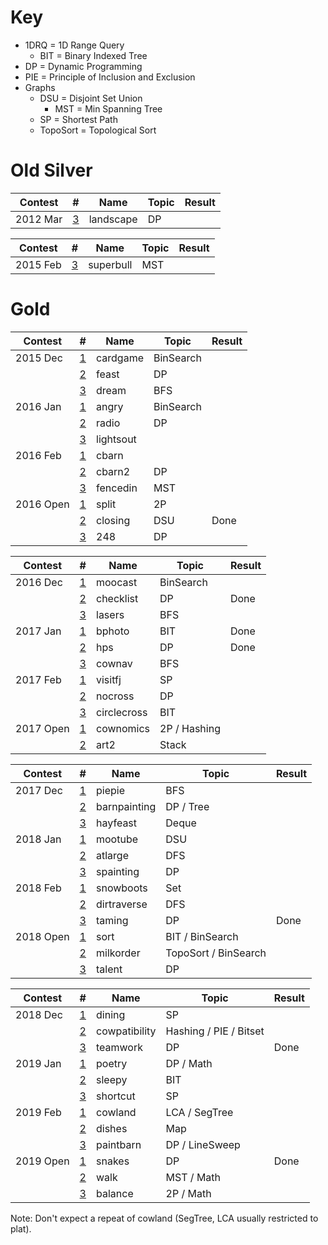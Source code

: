 # Key

 * 1DRQ = 1D Range Query
 	* BIT = Binary Indexed Tree
 * DP = Dynamic Programming
 * PIE = Principle of Inclusion and Exclusion
 * Graphs
 	* DSU = Disjoint Set Union
 		* MST = Min Spanning Tree
 	* SP = Shortest Path
 	* TopoSort = Topological Sort

# Old Silver

| Contest   | #                                                              | Name          | Topic                            | Result |
| --------- | -------------------------------------------------------------- | ------------- | -------------------------------- | ------ |
| 2012 Mar  | [3](http://www.usaco.org/index.php?page=viewproblem2&cpid=126) | landscape     | DP                               |    |

| Contest   | #                                                              | Name          | Topic                            | Result |
| --------- | -------------------------------------------------------------- | ------------- | -------------------------------- | ------ |
| 2015 Feb  | [3](http://www.usaco.org/index.php?page=viewproblem2&cpid=531) | superbull     | MST                              |    |

# Gold

| Contest   | #                                                              | Name          | Topic                            | Result |
| --------- | -------------------------------------------------------------- | ------------- | -------------------------------- | ------ |
| 2015 Dec  | [1](http://www.usaco.org/index.php?page=viewproblem2&cpid=573) | cardgame      | BinSearch                        |    |
|           | [2](http://www.usaco.org/index.php?page=viewproblem2&cpid=574) | feast         | DP                               |    |
|           | [3](http://www.usaco.org/index.php?page=viewproblem2&cpid=575) | dream         | BFS                              |    |
| 2016 Jan  | [1](http://www.usaco.org/index.php?page=viewproblem2&cpid=597) | angry         | BinSearch                        |    |
|           | [2](http://www.usaco.org/index.php?page=viewproblem2&cpid=598) | radio         | DP                               |    |
|           | [3](http://www.usaco.org/index.php?page=viewproblem2&cpid=599) | lightsout     |                                  |    |
| 2016 Feb  | [1](http://www.usaco.org/index.php?page=viewproblem2&cpid=621) | cbarn         |                                  |    |
|           | [2](http://www.usaco.org/index.php?page=viewproblem2&cpid=622) | cbarn2        | DP                               |    |
|           | [3](http://www.usaco.org/index.php?page=viewproblem2&cpid=623) | fencedin      | MST                              |    |
| 2016 Open | [1](http://www.usaco.org/index.php?page=viewproblem2&cpid=645) | split         | 2P                               |    |
|           | [2](http://www.usaco.org/index.php?page=viewproblem2&cpid=646) | closing       | DSU                              |  Done  |
|           | [3](http://www.usaco.org/index.php?page=viewproblem2&cpid=647) | 248           | DP                               |    |

| Contest   | #                                                              | Name          | Topic                            | Result |
| --------- | -------------------------------------------------------------- | ------------- | -------------------------------- | ------ |
| 2016 Dec  | [1](http://www.usaco.org/index.php?page=viewproblem2&cpid=669) | moocast       | BinSearch                        |    |
|           | [2](http://www.usaco.org/index.php?page=viewproblem2&cpid=670) | checklist     | DP                               |  Done  |
|           | [3](http://www.usaco.org/index.php?page=viewproblem2&cpid=671) | lasers        | BFS                              |    |
| 2017 Jan  | [1](http://www.usaco.org/index.php?page=viewproblem2&cpid=693) | bphoto        | BIT                              |  Done  |
|           | [2](http://www.usaco.org/index.php?page=viewproblem2&cpid=694) | hps           | DP                               |  Done  |
|           | [3](http://www.usaco.org/index.php?page=viewproblem2&cpid=695) | cownav        | BFS                              |    |
| 2017 Feb  | [1](http://www.usaco.org/index.php?page=viewproblem2&cpid=717) | visitfj       | SP                               |    |
|           | [2](http://www.usaco.org/index.php?page=viewproblem2&cpid=718) | nocross       | DP                               |    |
|           | [3](http://www.usaco.org/index.php?page=viewproblem2&cpid=719) | circlecross   | BIT                              |    |
| 2017 Open | [1](http://www.usaco.org/index.php?page=viewproblem2&cpid=741) | cownomics     | 2P / Hashing                     |    |
|           | [2](http://www.usaco.org/index.php?page=viewproblem2&cpid=743) | art2          | Stack                            |    |

| Contest   | #                                                              | Name          | Topic                            | Result |
| --------- | -------------------------------------------------------------- | ------------- | -------------------------------- | ------ |
| 2017 Dec  | [1](http://www.usaco.org/index.php?page=viewproblem2&cpid=765) | piepie        | BFS                              |    |
|           | [2](http://www.usaco.org/index.php?page=viewproblem2&cpid=766) | barnpainting  | DP / Tree                        |    |
|           | [3](http://www.usaco.org/index.php?page=viewproblem2&cpid=767) | hayfeast      | Deque                            |    |
| 2018 Jan  | [1](http://www.usaco.org/index.php?page=viewproblem2&cpid=789) | mootube       | DSU                              |    |
|           | [2](http://www.usaco.org/index.php?page=viewproblem2&cpid=790) | atlarge       | DFS                              |    |
|           | [3](http://www.usaco.org/index.php?page=viewproblem2&cpid=791) | spainting     | DP                               |    |
| 2018 Feb  | [1](http://www.usaco.org/index.php?page=viewproblem&cpid=801)  | snowboots     | Set                              |    |
|           | [2](http://www.usaco.org/index.php?page=viewproblem&cpid=802)  | dirtraverse   | DFS                              |    |
|           | [3](http://www.usaco.org/index.php?page=viewproblem&cpid=803)  | taming        | DP                               |  Done  |
| 2018 Open | [1](http://www.usaco.org/index.php?page=viewproblem2&cpid=837) | sort          | BIT / BinSearch                  |    |
|           | [2](http://www.usaco.org/index.php?page=viewproblem2&cpid=838) | milkorder     | TopoSort / BinSearch             |    |
|           | [3](http://www.usaco.org/index.php?page=viewproblem2&cpid=839) | talent        | DP                               |    |

| Contest   | #                                                              | Name          | Topic                            | Result |
| --------- | -------------------------------------------------------------- | ------------- | -------------------------------- | ------ |
| 2018 Dec  | [1](http://www.usaco.org/index.php?page=viewproblem2&cpid=861) | dining        | SP                               |    |
|           | [2](http://www.usaco.org/index.php?page=viewproblem2&cpid=862) | cowpatibility | Hashing / PIE / Bitset           |    |
|           | [3](http://www.usaco.org/index.php?page=viewproblem2&cpid=863) | teamwork      | DP                               |  Done  |
| 2019 Jan  | [1](http://www.usaco.org/index.php?page=viewproblem2&cpid=897) | poetry        | DP / Math                        |        |
|           | [2](http://www.usaco.org/index.php?page=viewproblem2&cpid=898) | sleepy        | BIT                              |        |
|           | [3](http://www.usaco.org/index.php?page=viewproblem2&cpid=899) | shortcut      | SP                               |        |
| 2019 Feb  | [1](http://www.usaco.org/index.php?page=viewproblem2&cpid=921) | cowland       | LCA / SegTree                    |    |
|           | [2](http://www.usaco.org/index.php?page=viewproblem2&cpid=922) | dishes        | Map                              |    |
|           | [3](http://www.usaco.org/index.php?page=viewproblem2&cpid=923) | paintbarn     | DP / LineSweep                   |    |
| 2019 Open | [1](http://www.usaco.org/index.php?page=viewproblem2&cpid=945) | snakes        | DP                               |  Done  |
|           | [2](http://www.usaco.org/index.php?page=viewproblem2&cpid=946) | walk          | MST / Math                       |    |
|           | [3](http://www.usaco.org/index.php?page=viewproblem2&cpid=947) | balance       | 2P / Math                        |    |

Note: Don't expect a repeat of cowland (SegTree, LCA usually restricted to plat).
